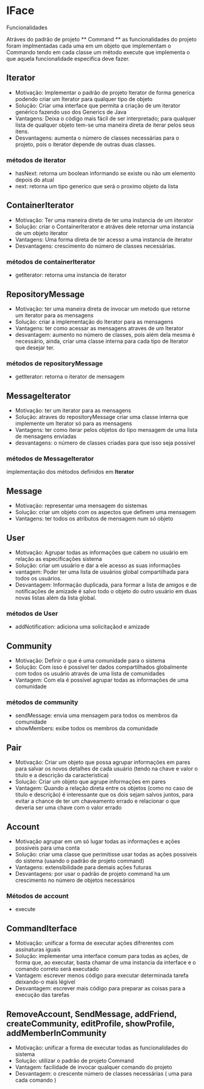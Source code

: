 # IFace

Funcionalidades

Atráves do padrão de projeto ** Command ** as funcionalidades do projeto foram implmentadas cada uma em um objeto que implementam o Commando tendo em cada classe um método execute que implementa o que aquela funcionalidade especifica deve fazer.

## Iterator

  - Motivação: Implementar o padrão de projeto Iterator de forma generica podendo criar um Iterator para qualquer tipo de objeto
  - Solução: Criar uma interface que permita a criação de um iterator genérico fazendo uso dos Generics de Java
  - Vantagens: Deixa o código mais fácil de ser interpretado; para qualquer lista de qualquer objeto tem-se uma maneira direta de iterar pelos seus itens.
  - Desvantagens: aumenta o número de classes necessárias para o projeto, pois o iterator depende de outras duas classes.
### métodos de iterator
  - hasNext: retorna um boolean informando se existe ou não um elemento depois do atual
  - next: retorna um tipo generico que será o proximo objeto da lista

## ContainerIterator

  - Motivação: Ter uma maneira direta de ter uma instancia de um iiterator
  - Solução: criar o ContainerIterator e atráves dele retornar uma instancia de um objeto iterator
  - Vantagens: Uma forma direta de ter acesso a uma instancia de iterator
  - Desvantagens: crescimento do número de classes necessárias.
### métodos de containerIterator
  - getIterator: retorna uma instancia de iterator

## RepositoryMessage

  - Motivação: ter uma maneira direta de invocar um metodo que retorne um iterator para as mensagens
  - Solução: criar a implementação do Iterator para as mensagens
  - Vantagens: ter como acessar as mensagens atraves de um Iterator
  - desvantagem: aumento no número de classes, pois além dela mesma é necessário, ainda, criar uma classe interna para cada tipo de Iterator que desejar ter.
### métodos de repositoryMessage 
  - getIterator: retorna o iterator de mensagem

## MessageIterator

  - Motivação: ter um iterator para as mensagens
  - Solução: atraves do repositoryMessage criar uma classe interna que implemente um Iterator só para as mensagens
  - Vantagens: ter como iterar pelos objetos do tipo mensagem de uma lista de mensagens enviadas
  - desvantagens: o número de classes criadas para que isso seja possivel
### métodos de MessageIterator
implementação dos métodos definidos em **Iterator**

## Message

  - Motivação: representar uma mensagem do sistemas
  - Solução: criar um objeto com os aspectos que definem uma mensagem
  - Vantagens: ter todos os atributos de mensagem num só objeto

## User
  - Motivação: Agrupar todas as informações que cabem no usuário em relação as especificações sistema
  - Solução: criar um usuário e dar a ele acesso as suas informações
  - vantagem: Poder ter uma lista de usuários global compartilhada para todos os usuários.
  - Desvantagem: Informação duplicada, para formar a lista de amigos e de notificações de amizade é salvo todo o objeto do outro usuário em duas novas listas além da lista global.
### métodos de User
  - addNotification: adiciona uma solicitaçãod e amizade

## Community
  - Motivação: Definir o que é uma comunidade para o sistema
  - Solução: Com isso é possivel ter dados compartilhados globalmente com todos os usuário através de uma lista de comunidades
  - Vantagem: Com ela é possível agrupar todas as informações de uma comunidade
### métodos de community
  - sendMessage: envia uma mensagem para todos os membros da comunidade
  - showMembers: exibe todos os membros da comunidade

## Pair

  - Motivação: Criar um objeto que possa agrupar informações em pares para salvar os novos detalhes de cada usuário (tendo na chave e valor o titulo e a descrição da caracteristica)
  - Solução: Criar um objeto que agrupe informações em pares
  - Vantagem: Quando a relação direta entre os objetos (como no caso de titulo e descrição) é interessante que os dois sejam salvos juntos, para evitar a chance de ter um chaveamento errado e relacionar o que deveria ser uma chave com o valor errado


## Account
  - Motivação agrupar em um só lugar todas as informações e ações possiveis para uma conta
  - Solução: criar uma classe que perimitisse usar todas as ações possiveis do sistema (usando o padrão de projeto command)
  - Vantagens: extensibilidade para demais ações futuras
  - Desvantagens: por usar o padrão de projeto command ha um crescimento no número de objetos necessários
### Métodos de account
  - execute

## CommandIterface
  - Motivação: unificar a forma de executar ações difrerentes com assinaturas iguais
  - Solução: implementar uma interface comum para todas as ações, de forma  que, ao executar, basta chamar de uma instancia da interface e o comando correto será executado
  - Vantagem: escrever menos código para executar determinada tarefa deixando-o mais légivel
  - Desvantagem: escrever mais código para preparar as coisas para a execução das tarefas

 ## RemoveAccount, SendMessage, addFriend, createCommunity, editProfile, showProfile, addMemberInCommunity
   - Motivação: unificar a forma de executar todas as funcionalidades do sistema
   - Solução: utilizar o padrão de projeto Command
   - Vantagem: facilidade de invocar qualquer comando do projeto
   - Desvantagem: o crescente número de classes necessárias ( uma para cada comando )

